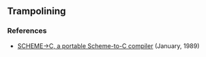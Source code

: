 ## Trampolining


### References
* [SCHEME->C, a portable Scheme-to-C compiler](http://www.hpl.hp.com/techreports/Compaq-DEC/WRL-89-1.pdf) (January, 1989)
